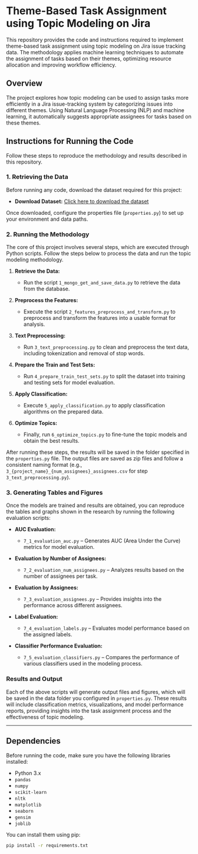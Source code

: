 # Theme-Based Task Assignment using Topic Modeling on Jira

This repository provides the code and instructions required to implement theme-based task assignment using topic modeling on Jira issue tracking data. The methodology applies machine learning techniques to automate the assignment of tasks based on their themes, optimizing resource allocation and improving workflow efficiency.

## Overview

The project explores how topic modeling can be used to assign tasks more efficiently in a Jira issue-tracking system by categorizing issues into different themes. Using Natural Language Processing (NLP) and machine learning, it automatically suggests appropriate assignees for tasks based on these themes.

## Instructions for Running the Code

Follow these steps to reproduce the methodology and results described in this repository.

### 1. Retrieving the Data

Before running any code, download the dataset required for this project:

- **Download Dataset:** [Click here to download the dataset](https://doi.org/10.5281/zenodo.5665895)

Once downloaded, configure the properties file (`properties.py`) to set up your environment and data paths.

### 2. Running the Methodology

The core of this project involves several steps, which are executed through Python scripts. Follow the steps below to process the data and run the topic modeling methodology.

1. **Retrieve the Data:**
   - Run the script `1_mongo_get_and_save_data.py` to retrieve the data from the database.
   
2. **Preprocess the Features:**
   - Execute the script `2_features_preprocess_and_transform.py` to preprocess and transform the features into a usable format for analysis.

3. **Text Preprocessing:**
   - Run `3_text_preprocessing.py` to clean and preprocess the text data, including tokenization and removal of stop words.

4. **Prepare the Train and Test Sets:**
   - Run `4_prepare_train_test_sets.py` to split the dataset into training and testing sets for model evaluation.

5. **Apply Classification:**
   - Execute `5_apply_classification.py` to apply classification algorithms on the prepared data.

6. **Optimize Topics:**
   - Finally, run `6_optimize_topics.py` to fine-tune the topic models and obtain the best results.

After running these steps, the results will be saved in the folder specified in the `properties.py` file. The output files are saved as zip files and follow a consistent naming format (e.g., `3_{project_name}_{num_assignees}_assignees.csv` for step `3_text_preprocessing.py`).

### 3. Generating Tables and Figures

Once the models are trained and results are obtained, you can reproduce the tables and graphs shown in the research by running the following evaluation scripts:

- **AUC Evaluation:**
  - `7_1_evaluation_auc.py` – Generates AUC (Area Under the Curve) metrics for model evaluation.
  
- **Evaluation by Number of Assignees:**
  - `7_2_evaluation_num_assignees.py` – Analyzes results based on the number of assignees per task.
  
- **Evaluation by Assignees:**
  - `7_3_evaluation_assignees.py` – Provides insights into the performance across different assignees.

- **Label Evaluation:**
  - `7_4_evaluation_labels.py` – Evaluates model performance based on the assigned labels.

- **Classifier Performance Evaluation:**
  - `7_5_evaluation_classifiers.py` – Compares the performance of various classifiers used in the modeling process.

### Results and Output

Each of the above scripts will generate output files and figures, which will be saved in the data folder you configured in `properties.py`. These results will include classification metrics, visualizations, and model performance reports, providing insights into the task assignment process and the effectiveness of topic modeling.

---

## Dependencies

Before running the code, make sure you have the following libraries installed:

- Python 3.x
- `pandas`
- `numpy`
- `scikit-learn`
- `nltk`
- `matplotlib`
- `seaborn`
- `gensim`
- `joblib`

You can install them using pip:

```bash
pip install -r requirements.txt
